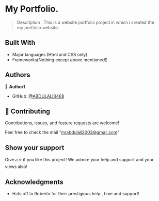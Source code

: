 
# My Portfolio.

> Description : 
                This is a website portfolio project in which i created the my portfolio website.


## Built With

- Major languages (Html and CSS only)
- Frameworks(Nothing except above mentioned!)


## Authors

👤 **Author1**

- GitHub: [@ABDULALI3468](https://github.com/ABDULALI3468)


## 🤝 Contributing

Contributions, issues, and feature requests are welcome!

Feel free to check the mail "mrabdulali2003@gmail.com"

## Show your support

Give a ⭐️ if you like this project!
We admire your help and support and your views also!

## Acknowledgments

- Hats off to Roberto for their prestigious help , time and support!
